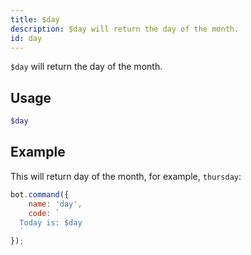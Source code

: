 ```yaml
---
title: $day
description: $day will return the day of the month.
id: day
---
```


`$day` will return the day of the month.

## Usage

```php
$day
```

## Example

This will return day of the month, for example, `thursday`:

```javascript
bot.command({
    name: 'day',
    code: `
  Today is: $day
  `
});
```